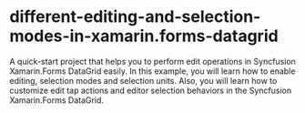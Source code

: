 # different-editing-and-selection-modes-in-xamarin.forms-datagrid
A quick-start project that helps you to perform edit operations in Syncfusion Xamarin.Forms DataGrid easily. In this example, you will learn how to enable editing, selection modes and selection units. Also, you will learn how to customize edit tap actions and editor selection behaviors in the Syncfusion Xamarin.Forms DataGrid.
